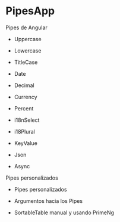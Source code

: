 # PipesApp

Pipes de Angular

- Uppercase

- Lowercase

- TitleCase

- Date

- Decimal

- Currency

- Percent

- i18nSelect

- i18Plural

- KeyValue

- Json

- Async

Pipes personalizados

- Pipes personalizados

- Argumentos hacia los Pipes

- SortableTable manual y usando PrimeNg
